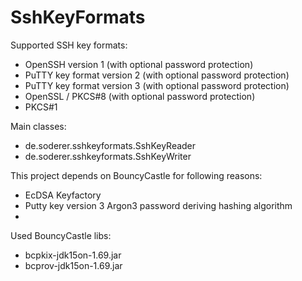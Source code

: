 # SshKeyFormats

Supported SSH key formats:
- OpenSSH version 1 (with optional password protection)
- PuTTY key format version 2 (with optional password protection)
- PuTTY key format version 3 (with optional password protection)
- OpenSSL / PKCS#8 (with optional password protection)
- PKCS#1

Main classes:
- de.soderer.sshkeyformats.SshKeyReader
- de.soderer.sshkeyformats.SshKeyWriter

This project depends on BouncyCastle for following reasons:
- EcDSA Keyfactory
- Putty key version 3 Argon3 password deriving hashing algorithm
- 
Used BouncyCastle libs:
- bcpkix-jdk15on-1.69.jar
- bcprov-jdk15on-1.69.jar

